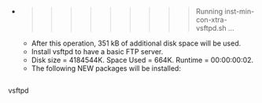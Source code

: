 * >>>>>>>>> Running inst-min-con-xtra-vsftpd.sh ...
  * After this operation, 351 kB of additional disk space will be used.
  * Install vsftpd to have a basic FTP server.
  * Disk size = 4184544K. Space Used = 664K. Runtime = 00:00:00:02.
  * The following NEW packages will be installed:
  ```bash
vsftpd
  ```
